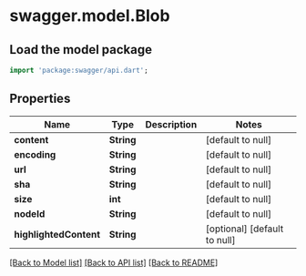# swagger.model.Blob

## Load the model package
```dart
import 'package:swagger/api.dart';
```

## Properties
Name | Type | Description | Notes
------------ | ------------- | ------------- | -------------
**content** | **String** |  | [default to null]
**encoding** | **String** |  | [default to null]
**url** | **String** |  | [default to null]
**sha** | **String** |  | [default to null]
**size** | **int** |  | [default to null]
**nodeId** | **String** |  | [default to null]
**highlightedContent** | **String** |  | [optional] [default to null]

[[Back to Model list]](../README.md#documentation-for-models) [[Back to API list]](../README.md#documentation-for-api-endpoints) [[Back to README]](../README.md)

